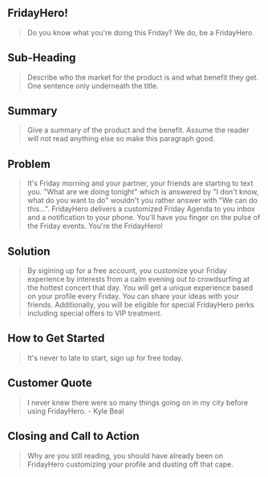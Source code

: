 <!-- 
> This material was originally posted [here](http://www.quora.com/What-is-Amazons-approach-to-product-development-and-product-management). It is reproduced here for posterities sake.

There is an approach called "working backwards" that is widely used at Amazon. They work backwards from the customer, rather than starting with an idea for a product and trying to bolt customers onto it. While working backwards can be applied to any specific product decision, using this approach is especially important when developing new products or features.

For new initiatives a product manager typically starts by writing an internal press release announcing the finished product. The target audience for the press release is the new/updated product's customers, which can be retail customers or internal users of a tool or technology. Internal press releases are centered around the customer problem, how current solutions (internal or external) fail, and how the new product will blow away existing solutions.

If the benefits listed don't sound very interesting or exciting to customers, then perhaps they're not (and shouldn't be built). Instead, the product manager should keep iterating on the press release until they've come up with benefits that actually sound like benefits. Iterating on a press release is a lot less expensive than iterating on the product itself (and quicker!).

If the press release is more than a page and a half, it is probably too long. Keep it simple. 3-4 sentences for most paragraphs. Cut out the fat. Don't make it into a spec. You can accompany the press release with a FAQ that answers all of the other business or execution questions so the press release can stay focused on what the customer gets. My rule of thumb is that if the press release is hard to write, then the product is probably going to suck. Keep working at it until the outline for each paragraph flows. 

Oh, and I also like to write press-releases in what I call "Oprah-speak" for mainstream consumer products. Imagine you're sitting on Oprah's couch and have just explained the product to her, and then you listen as she explains it to her audience. That's "Oprah-speak", not "Geek-speak".

Once the project moves into development, the press release can be used as a touchstone; a guiding light. The product team can ask themselves, "Are we building what is in the press release?" If they find they're spending time building things that aren't in the press release (overbuilding), they need to ask themselves why. This keeps product development focused on achieving the customer benefits and not building extraneous stuff that takes longer to build, takes resources to maintain, and doesn't provide real customer benefit (at least not enough to warrant inclusion in the press release).
 -->
 
## FridayHero! ##
  > Do you know what you're doing this Friday? We do, be a FridayHero.

## Sub-Heading ##
  > Describe who the market for the product is and what benefit they get. One sentence only underneath the title.

## Summary ##
  > Give a summary of the product and the benefit. Assume the reader will not read anything else so make this paragraph good.

## Problem ##
  > It's Friday morning and your partner, your friends are starting to text you. "What are we doing tonight" which is answered by "I don't know, what do you want to do" wouldn't you rather answer with "We can do this...". FridayHero delivers a customized Friday Agenda to you inbox and a notification to your phone. You'll have you finger on the pulse of the Friday events. You're the FridayHero!

## Solution ##
  > By sigining up for a free account, you customize your Friday experience by interests from a calm evening out to crowdsurfing at the hottest concert that day. You will get a unique experience based on your profile every Friday. You can share your ideas with your friends. Additionally, you will be eligible for special FridayHero perks including special offers to VIP treatment.

## How to Get Started ##
  > It's never to late to start, sign up for free today.

## Customer Quote ##
  > I never knew there were so many things going on in my city before using FridayHero. - Kyle Beal

## Closing and Call to Action ##
  > Why are you still reading, you should have already been on FridayHero customizing your profile and dusting off that cape.
